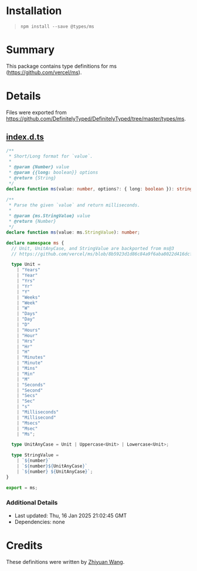 # Installation

> `npm install --save @types/ms`

# Summary

This package contains type definitions for ms (https://github.com/vercel/ms).

# Details

Files were exported from https://github.com/DefinitelyTyped/DefinitelyTyped/tree/master/types/ms.

## [index.d.ts](https://github.com/DefinitelyTyped/DefinitelyTyped/tree/master/types/ms/index.d.ts)

```ts
/**
 * Short/Long format for `value`.
 *
 * @param {Number} value
 * @param {{long: boolean}} options
 * @return {String}
 */
declare function ms(value: number, options?: { long: boolean }): string;

/**
 * Parse the given `value` and return milliseconds.
 *
 * @param {ms.StringValue} value
 * @return {Number}
 */
declare function ms(value: ms.StringValue): number;

declare namespace ms {
  // Unit, UnitAnyCase, and StringValue are backported from ms@3
  // https://github.com/vercel/ms/blob/8b5923d1d86c84a9f6aba8022d416dcf2361aa8d/src/index.ts

  type Unit =
    | "Years"
    | "Year"
    | "Yrs"
    | "Yr"
    | "Y"
    | "Weeks"
    | "Week"
    | "W"
    | "Days"
    | "Day"
    | "D"
    | "Hours"
    | "Hour"
    | "Hrs"
    | "Hr"
    | "H"
    | "Minutes"
    | "Minute"
    | "Mins"
    | "Min"
    | "M"
    | "Seconds"
    | "Second"
    | "Secs"
    | "Sec"
    | "s"
    | "Milliseconds"
    | "Millisecond"
    | "Msecs"
    | "Msec"
    | "Ms";

  type UnitAnyCase = Unit | Uppercase<Unit> | Lowercase<Unit>;

  type StringValue =
    | `${number}`
    | `${number}${UnitAnyCase}`
    | `${number} ${UnitAnyCase}`;
}

export = ms;
```

### Additional Details

- Last updated: Thu, 16 Jan 2025 21:02:45 GMT
- Dependencies: none

# Credits

These definitions were written by [Zhiyuan Wang](https://github.com/danny8002).
